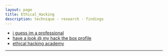 ```yaml
---
layout: page
title: Ethical_Hacking
description: technique - research - findings
---
```


- [i guess im a professional](https://www.hackthebox.com/achievement/badge/712007/216)
- [have a look @ my hack the box profile](https://app.hackthebox.com/profile/712007)
- [ethical hacking academy](https://referral.hackthebox.com/mzAX8lj) 

---
